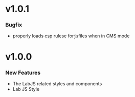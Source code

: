 # v1.0.1
### Bugfix

- properly loads csp rulese for`js`files when in CMS mode

# v1.0.0
### New Features

 - The LabJS related styles and components
 - Lab JS Style

